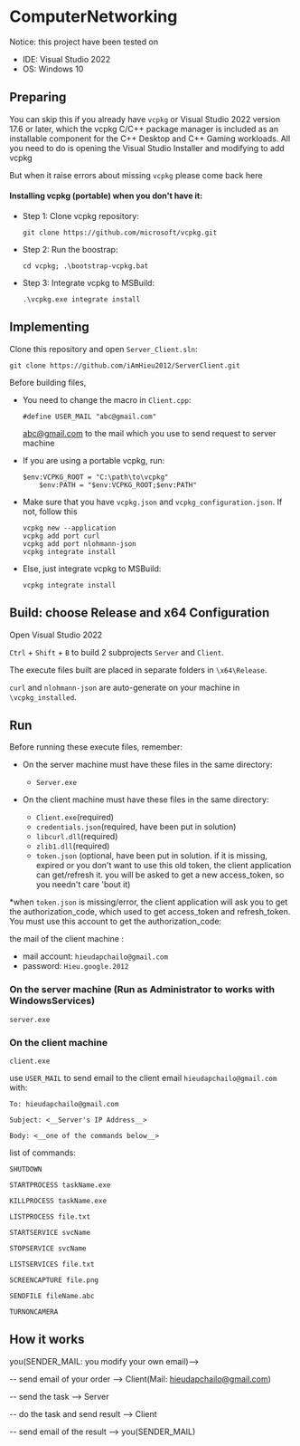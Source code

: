 # ComputerNetworking
Notice: this project have been tested on
  + IDE: Visual Studio 2022
  + OS: Windows 10

## Preparing

You can skip this if you already have `vcpkg` or 
Visual Studio 2022 version 17.6 or later, which the vcpkg C/C++ package manager is included as an installable component for 
the C++ Desktop and C++ Gaming workloads. All you need to do is opening the Visual Studio Installer and modifying to add vcpkg

But when it raise errors about missing `vcpkg` please come back here

#### Installing vcpkg (portable) when you don't have it:

+ Step 1: Clone vcpkg repository:

	```git clone https://github.com/microsoft/vcpkg.git```

+ Step 2: Run the boostrap: 

	```cd vcpkg; .\bootstrap-vcpkg.bat```

+ Step 3: Integrate vcpkg to MSBuild:

  	```.\vcpkg.exe integrate install```


## Implementing
Clone this repository and open `Server_Client.sln`:

```
git clone https://github.com/iAmHieu2012/ServerClient.git
```
Before building files, 

  + You need to change the macro in `Client.cpp`:

      `#define USER_MAIL "abc@gmail.com"`
    
    abc@gmail.com to the mail which you use to send request to server machine

  + If you are using a portable vcpkg, run:
	```
 	$env:VCPKG_ROOT = "C:\path\to\vcpkg"
    	$env:PATH = "$env:VCPKG_ROOT;$env:PATH"
 	```
  + Make sure that you have `vcpkg.json` and `vcpkg_configuration.json`. If not, follow this
    ```
    vcpkg new --application
    vcpkg add port curl
    vcpkg add port nlohmann-json
    vcpkg integrate install
    ```   
  + Else, just integrate vcpkg to MSBuild:
	```
 	vcpkg integrate install
	```

## Build: choose Release and x64 Configuration
Open Visual Studio 2022

`Ctrl` + `Shift` + `B`  to build 2 subprojects `Server` and `Client`.

The execute files built are placed in separate folders in `\x64\Release`.

`curl` and `nlohmann-json` are auto-generate on your machine in `\vcpkg_installed`.

## Run
Before running these execute files, remember:
- On the server machine must have these files in the same directory:
	+ `Server.exe`

- On the client machine must have these files in the same directory:
	+ `Client.exe`(required)
  	+ `credentials.json`(required, have been put in solution)
  	+ `libcurl.dll`(required)
  	+ `zlib1.dll`(required)
  	+ `token.json` (optional, have been put in solution. if it is missing, expired or you don't want to use this old token, the client application can get/refresh it. you will be asked to get a new access_token, so you needn't care 'bout it)

*when `token.json` is missing/error, the client application will ask you to get the authorization_code, which used to get access_token and refresh_token.
You must use this account to get the authorization_code:

the mail of the client machine :

- mail account: `hieudapchailo@gmail.com`
- password: `Hieu.google.2012`

### On the server machine (Run as Administrator to works with WindowsServices)
```
server.exe
```
### On the client machine
```
client.exe
```

use `USER_MAIL` to send email to the client email `hieudapchailo@gmail.com` with:

	To: hieudapchailo@gmail.com

	Subject: <__Server's IP Address__>

	Body: <__one of the commands below__>

list of commands:

`SHUTDOWN`

`STARTPROCESS taskName.exe`

`KILLPROCESS taskName.exe`

`LISTPROCESS file.txt`

`STARTSERVICE svcName`

`STOPSERVICE svcName`

`LISTSERVICES file.txt`

`SCREENCAPTURE file.png`

`SENDFILE fileName.abc`

`TURNONCAMERA`

## How it works

you(SENDER_MAIL: you modify your own email)-->

-- send email of your order -->  Client(Mail: hieudapchailo@gmail.com)

-- send the task -->  Server

-- do the task and send result -->  Client

-- send email of the result -->  you(SENDER_MAIL)



